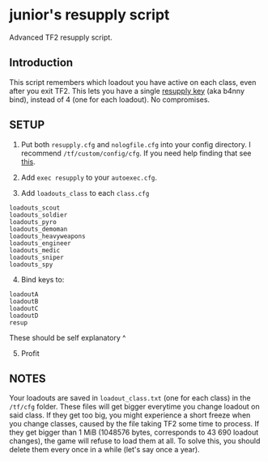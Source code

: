 # junior's resupply script
Advanced TF2 resupply script.

## Introduction

This script remembers which loadout you have active on each class, even after you exit TF2.
This lets you have a single [resupply key](https://youtu.be/KaWJgQxlp20) (aka b4nny bind), instead of 4 (one for each loadout). No compromises.

## SETUP

1. Put both `resupply.cfg` and `nologfile.cfg` into your config directory.
I recommend `/tf/custom/config/cfg`. If you need help finding that see [this](https://www.reddit.com/r/tf2scripthelp/wiki/introduction#wiki_steam_method).

2. Add `exec resupply` to your `autoexec.cfg`.

3. Add `loadouts_class` to each `class.cfg`
```
loadouts_scout
loadouts_soldier
loadouts_pyro
loadouts_demoman
loadouts_heavyweapons
loadouts_engineer
loadouts_medic
loadouts_sniper
loadouts_spy
```

4. Bind keys to:
```
loadoutA
loadoutB
loadoutC
loadoutD
resup
```
These should be self explanatory ^

5. Profit


## NOTES

Your loadouts are saved in `loadout_class.txt` (one for each class) in the `/tf/cfg` folder.
These files will get bigger everytime you change loadout on said class.
If they get too big, you might experience a short freeze when you change classes, caused by the file taking TF2 some time to process.
If they get bigger than 1 MiB (1048576 bytes, corresponds to 43 690 loadout changes), the game will refuse to load them at all.
To solve this, you should delete them every once in a while (let's say once a year).
